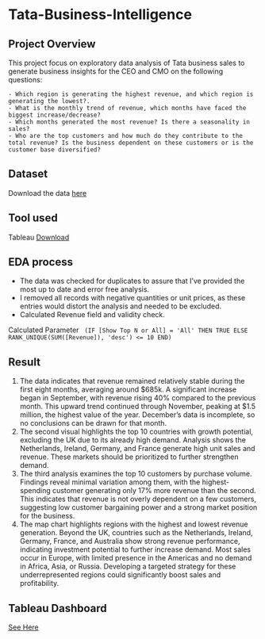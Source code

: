 # Tata-Business-Intelligence

## Project Overview
This project focus on exploratory data analysis of Tata business sales to generate business insights for the CEO and CMO on the following questions:

    - Which region is generating the highest revenue, and which region is generating the lowest?.
    - What is the monthly trend of revenue, which months have faced the biggest increase/decrease?
    - Which months generated the most revenue? Is there a seasonality in sales?
    - Who are the top customers and how much do they contribute to the total revenue? Is the business dependent on these customers or is the customer base diversified?


## Dataset
  Download the data [here](https://github.com/jims01/Tata-Business-Intelligence/blob/main/Online%20Retail%20Data%20Set.xlsx)

## Tool used
   Tableau [Download](https://www.tableau.com/en-gb)

## EDA process
  - The data was checked for duplicates to assure that I’ve provided the most up to date and error free analysis.
  - I removed all records with negative quantities or unit prices, as these entries would distort the analysis and needed to be excluded.
  - Calculated Revenue field and validity check.

Calculated Parameter
`` 
(IF [Show Top N or All] = 'All' THEN
    TRUE
ELSE
    RANK_UNIQUE(SUM([Revenue]), 'desc') <= 10
END) ``

## Result
1. The data indicates that revenue remained relatively stable during the first eight months, averaging around $685k. A significant increase began in September, with revenue rising 40% compared to the previous month. This upward trend continued through November, peaking at $1.5 million, the highest value of the year. December’s data is incomplete, so no conclusions can be drawn for that month.
2. The second visual highlights the top 10 countries with growth potential, excluding the UK due to its already high demand. Analysis shows the Netherlands, Ireland, Germany, and France generate high unit sales and revenue. These markets should be prioritized to further strengthen demand.
3. The third analysis examines the top 10 customers by purchase volume. Findings reveal minimal variation among them, with the highest-spending customer generating only 17% more revenue than the second. This indicates that revenue is not overly dependent on a few customers, suggesting low customer bargaining power and a strong market position for the business.
4. The map chart highlights regions with the highest and lowest revenue generation. Beyond the UK, countries such as the Netherlands, Ireland, Germany, France, and Australia show strong revenue performance, indicating investment potential to further increase demand. Most sales occur in Europe, with limited presence in the Americas and no demand in Africa, Asia, or Russia. Developing a targeted strategy for these underrepresented regions could significantly boost sales and profitability.

## Tableau Dashboard
[See Here](https://public.tableau.com/app/profile/adebayo.ajayi5142/viz/TATADASHBOARD/Dashboard1?publish=yes)














    
  
